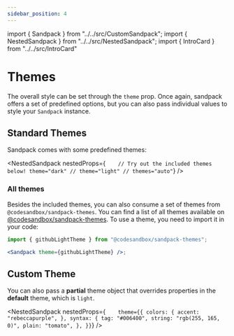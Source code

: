 ```yaml
---
sidebar_position: 4
---
```


import { Sandpack } from "../../src/CustomSandpack";
import { NestedSandpack } from "../../src/NestedSandpack";
import { IntroCard } from "../../src/IntroCard"

# Themes

The overall style can be set through the `theme` prop. Once again, sandpack offers a set of predefined options, but you can also pass individual values to style your `Sandpack` instance.

<div class="intro-section">
  <IntroCard title="All themes" description="See all themes available on @codesandbox/sandpack-themes" href="/docs/api/themes" actionText="Access &#8594;" />

  <IntroCard title="Sandpack Theme Builder" description="Design and customize your own theme, among other Sandpack presets." href="https://sandpack.codesandbox.io/theme" actionText="Try it now" external />
</div>

## Standard Themes

Sandpack comes with some predefined themes:

<!-- prettier-ignore -->
<NestedSandpack nestedProps={`    // Try out the included themes below!
      theme="dark"
      // theme="light"
      // themes="auto"`}
/>

### All themes

Besides the included themes, you can also consume a set of themes from `@codesandbox/sandpack-themes`. You can find a list of all themes available on [@codesandbox/sandpack-themes](/docs/api/themes). To use a theme, you need to import it in your code:

```jsx
import { githubLightTheme } from "@codesandbox/sandpack-themes";

<Sandpack theme={githubLightTheme} />;
```

## Custom Theme

You can also pass a **partial** theme object that overrides properties in the
**default** theme, which is `light`.

<!-- prettier-ignore -->
<NestedSandpack nestedProps={`    theme={{
        colors: {
          accent: "rebeccapurple",
        },
        syntax: {
          tag: "#006400",
          string: "rgb(255, 165, 0)",
          plain: "tomato",
        },
      }}`}
  />
